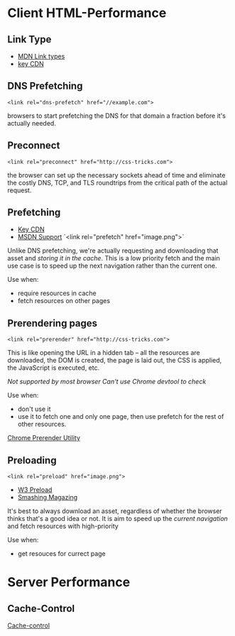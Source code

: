 # Client HTML-Performance

## Link Type
- [MDN Link types](https://developer.mozilla.org/en-US/docs/Web/HTML/Link_types)
- [key CDN](https://www.keycdn.com/blog/resource-hints/)

## DNS Prefetching
`<link rel="dns-prefetch" href="//example.com">`

browsers to start prefetching the DNS for that domain a fraction before it's actually needed.

## Preconnect
`<link rel="preconnect" href="http://css-tricks.com">`

the browser can set up the necessary sockets ahead of time and eliminate the costly DNS, TCP, and TLS roundtrips from the critical path of the actual request. 

## Prefetching
- [Key CDN](https://www.keycdn.com/support/prefetching/)
- [MSDN Support](https://msdn.microsoft.com/en-us/library/dn265039(v=vs.85).aspx)
`<link rel="prefetch" href="image.png">`

Unlike DNS prefetching, we're actually requesting and downloading that asset and *storing it in the cache*. This is a low priority fetch and the main use case is to speed up the next navigation rather than the current one.

Use when:
- require resources in cache
- fetch resources on other pages


## Prerendering pages
`<link rel="prerender" href="http://css-tricks.com">`

This is like opening the URL in a hidden tab – all the resources are downloaded, the DOM is created, the page is laid out, the CSS is applied, the JavaScript is executed, etc.

*Not supported by most browser*
*Can't use Chrome devtool to check*

Use when:
 - don't use it
 - use it to fetch one and only one page, then use prefetch for the rest of other resources.

[Chrome Prerender Utility](chrome://net-internals/#prerender)

## Preloading
`<link rel="preload" href="image.png">`

- [W3 Preload](https://www.w3.org/TR/preload/)
- [Smashing Magazing](https://www.smashingmagazine.com/2016/02/preload-what-is-it-good-for/)

It's best to always download an asset, regardless of whether the browser thinks that's a good idea or not.  It is aim to speed up the *current navigation* and fetch resources with high-priority

Use when:
- get resouces for currect page

# Server Performance
## Cache-Control
[Cache-control](https://varvy.com/pagespeed/cache-control.html)
